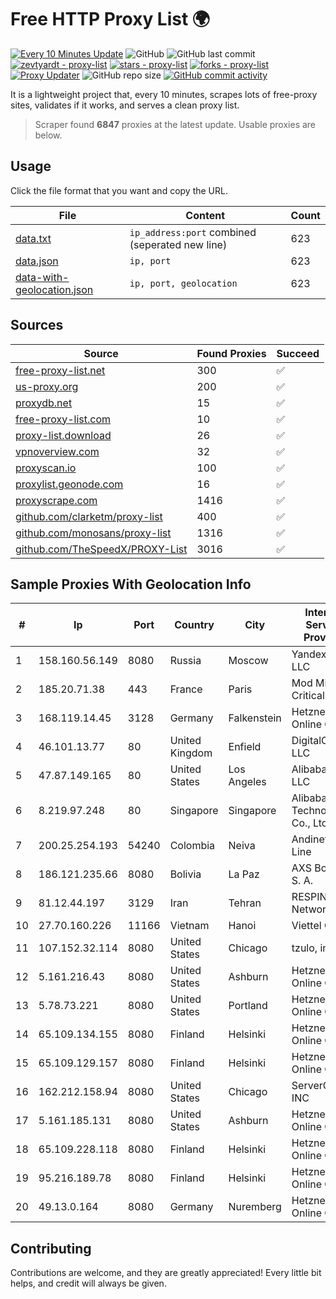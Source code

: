 
# Free HTTP Proxy List 🌍

[![Every 10 Minutes Update](https://github.com/mertguvencli/http-proxy-list/actions/workflows/main.yml/badge.svg?branch=main)](https://github.com/mertguvencli/http-proxy-list/actions/workflows/main.yml)
![GitHub](https://img.shields.io/github/license/mertguvencli/http-proxy-list)
![GitHub last commit](https://img.shields.io/github/last-commit/mertguvencli/http-proxy-list)
[![zevtyardt - proxy-list](https://img.shields.io/static/v1?label=zevtyardt&message=proxy-list&color=blue&logo=github)](https://github.com/zevtyardt/proxy-list "Go to GitHub repo")
[![stars - proxy-list](https://img.shields.io/github/stars/zevtyardt/proxy-list?style=social)](https://github.com/zevtyardt/proxy-list)
[![forks - proxy-list](https://img.shields.io/github/forks/zevtyardt/proxy-list?style=social)](https://github.com/zevtyardt/proxy-list)
[![Proxy Updater](https://github.com/zevtyardt/proxy-list/workflows/Proxy%20Updater/badge.svg)](https://github.com/zevtyardt/proxy-list/actions?query=workflow:"Proxy+Updater")
![GitHub repo size](https://img.shields.io/github/repo-size/zevtyardt/proxy-list)
[![GitHub commit activity](https://img.shields.io/github/commit-activity/m/zevtyardt/proxy-list?logo=commits)](https://github.com/zevtyardt/proxy-list/commits/main)

It is a lightweight project that, every 10 minutes, scrapes lots of free-proxy sites, validates if it works, and serves a clean proxy list.

> Scraper found **6847** proxies at the latest update. Usable proxies are below.

## Usage

Click the file format that you want and copy the URL.

|File|Content|Count|
|----|-------|-----|
|[data.txt](https://raw.githubusercontent.com/mertguvencli/http-proxy-list/main/proxy-list/data.txt)|`ip_address:port` combined (seperated new line)|623|
|[data.json](https://raw.githubusercontent.com/mertguvencli/http-proxy-list/main/proxy-list/data.json)|`ip, port`|623|
|[data-with-geolocation.json](https://raw.githubusercontent.com/mertguvencli/http-proxy-list/main/proxy-list/data-with-geolocation.json)|`ip, port, geolocation`|623|

## Sources

|Source|Found Proxies|Succeed|
|------|-------------|-------|
|[free-proxy-list.net](https://free-proxy-list.net)|300|✅|
|[us-proxy.org](https://www.us-proxy.org)|200|✅|
|[proxydb.net](http://proxydb.net)|15|✅|
|[free-proxy-list.com](https://free-proxy-list.com/?page=&port=&type%5B%5D=http&type%5B%5D=https&up_time=0&search=Search)|10|✅|
|[proxy-list.download](https://www.proxy-list.download/HTTP)|26|✅|
|[vpnoverview.com](https://vpnoverview.com/privacy/anonymous-browsing/free-proxy-servers)|32|✅|
|[proxyscan.io](https://www.proxyscan.io)|100|✅|
|[proxylist.geonode.com](https://proxylist.geonode.com/api/proxy-list?limit=300&page=1&sort_by=lastChecked&sort_type=desc&protocols=http,https)|16|✅|
|[proxyscrape.com](https://api.proxyscrape.com/v2/?request=displayproxies&protocol=http&timeout=10000&country=all&ssl=all&anonymity=all)|1416|✅|
|[github.com/clarketm/proxy-list](https://raw.githubusercontent.com/clarketm/proxy-list/master/proxy-list-raw.txt)|400|✅|
|[github.com/monosans/proxy-list](https://raw.githubusercontent.com/monosans/proxy-list/main/proxies/http.txt)|1316|✅|
|[github.com/TheSpeedX/PROXY-List](https://raw.githubusercontent.com/TheSpeedX/PROXY-List/master/http.txt)|3016|✅|


## Sample Proxies With Geolocation Info

|#|Ip|Port|Country|City|Internet Service Provider|
|-|--|----|-------|----|-------------------------|
|1|158.160.56.149|8080|Russia|Moscow|Yandex.Cloud LLC|
|2|185.20.71.38|443|France|Paris|Mod Mission Critical LLC|
|3|168.119.14.45|3128|Germany|Falkenstein|Hetzner Online GmbH|
|4|46.101.13.77|80|United Kingdom|Enfield|DigitalOcean, LLC|
|5|47.87.149.165|80|United States|Los Angeles|Alibaba.com LLC|
|6|8.219.97.248|80|Singapore|Singapore|Alibaba (US) Technology Co., Ltd.|
|7|200.25.254.193|54240|Colombia|Neiva|Andinet ON Line|
|8|186.121.235.66|8080|Bolivia|La Paz|AXS Bolivia S. A.|
|9|81.12.44.197|3129|Iran|Tehran|RESPINA Networks|
|10|27.70.160.226|11166|Vietnam|Hanoi|Viettel Group|
|11|107.152.32.114|8080|United States|Chicago|tzulo, inc.|
|12|5.161.216.43|8080|United States|Ashburn|Hetzner Online GmbH|
|13|5.78.73.221|8080|United States|Portland|Hetzner Online GmbH|
|14|65.109.134.155|8080|Finland|Helsinki|Hetzner Online GmbH|
|15|65.109.129.157|8080|Finland|Helsinki|Hetzner Online GmbH|
|16|162.212.158.94|8080|United States|Chicago|ServerCheap INC|
|17|5.161.185.131|8080|United States|Ashburn|Hetzner Online GmbH|
|18|65.109.228.118|8080|Finland|Helsinki|Hetzner Online GmbH|
|19|95.216.189.78|8080|Finland|Helsinki|Hetzner Online GmbH|
|20|49.13.0.164|8080|Germany|Nuremberg|Hetzner Online GmbH|



## Contributing

Contributions are welcome, and they are greatly appreciated! Every
little bit helps, and credit will always be given.

